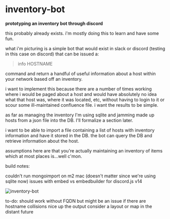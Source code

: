 # inventory-bot
**prototyping an inventory bot through discord**

this probably already exists. i'm mostly doing this to learn and have some fun.

what i'm picturing is a simple bot that would exist in slack or discord (testing in this case on discord) that can be issued a:

> info HOSTNAME

command and return a handful of useful information about a host within your network based off an inventory. 

i want to implement this because there are a number of times working where i would be paged about a host and would have absolutely no idea what that host was, where it was located, etc, without having to login to it or scour some ill-maintained confluence file. i want the results to be simple.

as far as managing the inventory I'm using sqlite and jamming made up hosts from a json file into the DB. I'll formalize a section later.

i want to be able to import a file containing a list of hosts with inventory information and have it stored in the DB. the bot can query the DB and retrieve information about the host. 

assumptions here are that you're actually maintaining an inventory of items which at most places is...well c'mon.

build notes:

couldn't run mongoimport on m2 mac (doesn't matter since we're using sqlite now)
issues with embed vs embedbuilder for discord.js v14

![inventory-bot](https://user-images.githubusercontent.com/6900861/230469103-91953515-36d5-40d3-8fe3-27e98c42c56d.gif)

to-do:
should work without FQDN but might be an issue if there are hostname collisions
nice up the output
consider a layout or map in the distant future
